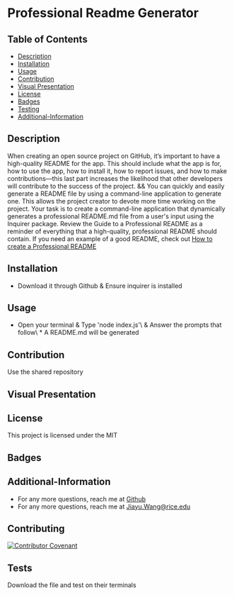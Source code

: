 # Professional Readme Generator
  
  
  ## Table of Contents

  * [Description](#description)
  * [Installation](#installation)
  * [Usage](#usage)
  * [Contribution](#contribution)
  * [Visual Presentation](#Demo)
  * [License](#license)
  * [Badges](#badges)
  * [Testing](#testing)
  * [Additional-Information](#Additional-Information)
  
  ## Description 

  When creating an open source project on GitHub, it’s important to have a high-quality README for the app. This should include what the app is for, how to use the app, how to install it, how to report issues, and how to make contributions—this last part increases the likelihood that other developers will contribute to the success of the project. && You can quickly and easily generate a README file by using a command-line application to generate one. This allows the project creator to devote more time working on the project. Your task is to create a command-line application that dynamically generates a professional README.md file from a user's input using the Inquirer package. Review the Guide to a Professional README as a reminder of everything that a high-quality, professional README should contain. If you need an example of a good README, check out [How to create a Professional README](https://coding-boot-camp.github.io/full-stack/github/professional-readme-guide)

  ## Installation
  
  * Download it through Github & Ensure inquirer is installed
  
  ## Usage 
  
  * Open your terminal & Type 'node index.js'\ & Answer the prompts that follow\ * A README.md will be generated
  
  ## Contribution
  
  Use the shared repository 

  ## Visual Presentation
  
  ## License
  
  This project is licensed under the MIT
  
  ## Badges
  
  

  ## Additional-Information
  
  * For any more questions, reach me at [Github](https://github.com/wangjiayususan)
  * For any more questions, reach me at Jiayu.Wang@rice.edu
  
  ## Contributing
  
  [![Contributor Covenant](https://img.shields.io/badge/Contributor%20Covenant-2.1-4baaaa.svg)](code_of_conduct.md)

  ## Tests
  
  Download the file and test on their terminals
